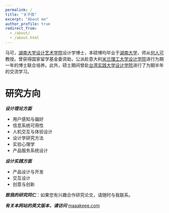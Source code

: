 ```yaml
---
permalink: /
title: "关于我"
excerpt: "About me"
author_profile: true
redirect_from: 
  - /about/
  - /about.html
---
```



马可，[湖南大学设计艺术学院](http://design.hnu.edu.cn/)设计学博士，本硕博均毕业于[湖南大学](http://www.hnu.edu.cn/)，师从[何人可](http://design.hnu.edu.cn/info/1023/2729.htm)教授。曾获得国家留学基金委资助，公派赴意大利[米兰理工大学设计学院](http://www.dipartimentodesign.polimi.it/en/)进行为期一年的博士联合培养。此外，硕士期间曾赴[台湾实践大学设计学院](http://www.scdesign.usc.edu.tw/)进行了为期半年的交流学习。


研究方向
======

***设计理论方面***

* 用户感知与偏好
* 信息系统可用性
* 人机交互与体验设计
* 设计学研究方法
* 实验心理学
* 产品服务系统设计


***设计实践方面***

* 产品设计与开发
* 交互设计
* 创意与创新


***致我的研究同仁***：如果您有兴趣合作研究论文，请随时与我联系。

***有关本网站的英文版本，请访问*** [maaakeee.com](https://maaakeee.com//)

